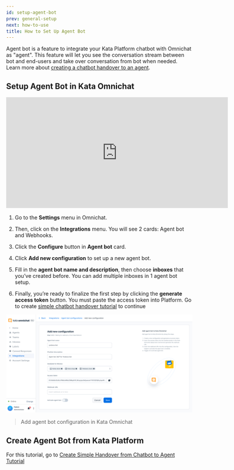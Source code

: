 ```yaml
---
id: setup-agent-bot
prev: general-setup
next: how-to-use
title: How to Set Up Agent Bot
---
```


Agent bot is a feature to integrate your Kata Platform chatbot with Omnichat as "agent". This feature will let you see the conversation stream between bot and end-users and take over conversation from bot when needed. Learn more about [creating a chatbot handover to an agent](/tutorial/create-igdm-bot-handover-from-chatbot-to-agent).

## Setup Agent Bot in Kata Omnichat

<iframe width="600" height="300" src="https://www.youtube.com/embed/n4FbWd1dHF0" title="YouTube video player" frameborder="0" allow="accelerometer; autoplay; clipboard-write; encrypted-media; gyroscope; picture-in-picture" allowfullscreen></iframe>

1. Go to the **Settings** menu in Omnichat.

2. Then, click on the **Integrations** menu. You will see 2 cards: Agent bot and Webhooks.

3. Click the **Configure** button in **Agent bot** card.

4. Click **Add new configuration** to set up a new agent bot.

5. Fill in the **agent bot name and description**, then choose **inboxes** that you’ve created before. You can add multiple inboxes in 1 agent bot setup.

6. Finally, you’re ready to finalize the first step by clicking the **generate access token** button. You must paste the access token into Platform. Go to create [simple chatbot handover tutorial](/tutorial/create-simple-bot-handover-from-chatbot-to-agent) to continue

![image alt text](./images/image_3.png)

> Add agent bot configuration in Kata Omnichat

## Create Agent Bot from Kata Platform

For this tutorial, go to [Create Simple Handover from Chatbot to Agent Tutorial](/tutorial/create-simple-bot-handover-from-chatbot-to-agent)
